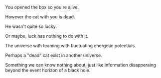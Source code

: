 You opened the box so you're alive.

However the cat with you is dead.

He wasn't quite so lucky.

Or maybe, luck has nothing to do with it.

The universe with teaming with fluctuating energetic potentials.

Perhaps a "dead" cat exist in another universe.

Something we can know nothing about, just like information disapperaing beyond the event horizon of a black hole.
